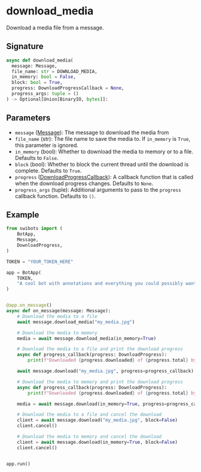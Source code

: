 # download_media

Download a media file from a message.

## Signature

```python
async def download_media(
  message: Message,
  file_name: str = DOWNLOAD_MEDIA,
  in_memory: bool = False,
  block: bool = True,
  progress: DownloadProgressCallback = None,
  progress_args: tuple = ()
) -> Optional[Union[BinaryIO, bytes]]:
```

## Parameters

- `message` ([Message](../types/message)): The message to download the media
  from
- `file_name` (str): The file name to save the media to. If `in_memory` is
  `True`, this parameter is ignored.
- `in_memory` (bool): Whether to download the media to memory or to a file.
  Defaults to `False`.
- `block` (bool): Whether to block the current thread until the download is
  complete. Defaults to `True`.
- `progress`
  ([DownloadProgressCallback](../functions.md#downloadprogresscallback)): A
  callback function that is called when the download progress changes. Defaults
  to `None`.
- `progress_args` (tuple): Additional arguments to pass to the `progress`
  callback function. Defaults to `()`.

## Example

```python
from swibots import (
    BotApp,
    Message,
    DownloadProgress,
)

TOKEN = "YOUR_TOKEN_HERE"

app = BotApp(
    TOKEN,
    "A cool bot with annotations and everything you could possibly want :)"
)


@app.on_message()
async def on_message(message: Message):
    # Download the media to a file
    await message.download_media("my_media.jpg")

    # Download the media to memory
    media = await message.download_media(in_memory=True)

    # Download the media to a file and print the download progress
    async def progress_callback(progress: DownloadProgress):
        print(f"Downloaded {progress.downloaded} of {progress.total} bytes")

    await message.download("my_media.jpg", progress=progress_callback)

    # Download the media to memory and print the download progress
    async def progress_callback(progress: DownloadProgress):
        print(f"Downloaded {progress.downloaded} of {progress.total} bytes")

    media = await message.download(in_memory=True, progress=progress_callback)

    # Download the media to a file and cancel the download
    client = await message.download("my_media.jpg", block=False)
    client.cancel()

    # Download the media to memory and cancel the download
    client = await message.download(in_memory=True, block=False)
    client.cancel()


app.run()
```
